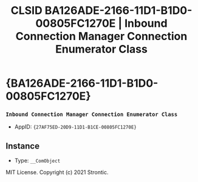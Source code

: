 ﻿---
title: "CLSID BA126ADE-2166-11D1-B1D0-00805FC1270E | Inbound Connection Manager Connection Enumerator Class"
excerpt: What is COM-Object CLSID BA126ADE-2166-11D1-B1D0-00805FC1270E?
---

# {BA126ADE-2166-11D1-B1D0-00805FC1270E}

### `Inbound Connection Manager Connection Enumerator Class`
* AppID: `{27AF75ED-20D9-11D1-B1CE-00805FC1270E}`

## Instance

* Type: `__ComObject`

MIT License. Copyright (c) 2021 Strontic.


